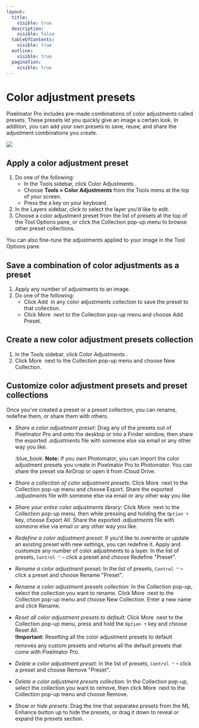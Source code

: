 ```yaml
---
layout:
  title:
    visible: true
  description:
    visible: false
  tableOfContents:
    visible: true
  outline:
    visible: true
  pagination:
    visible: true
---
```


# Color adjustment presets

Pixelmator Pro includes pre-made combinations of color adjustments called presets. These presets let you quickly give an image a certain look. In addition, you can add your own presets to save, reuse, and share the adjustment combinations you create.

![](https://help.pixelmator.com/pixelmator-pro/3.5/assets/English/1655133484000.jpeg)

## Apply a color adjustment preset

1. Do one of the following:
   * In the Tools sidebar, click Color Adjustments <img src="https://help.pixelmator.com/pixelmator-pro/3.5/assets/English/1581000192000.png" alt="" data-size="line">.
   * Choose **Tools > Color Adjustments** from the Tools menu at the top of your screen.
   * Press the `A` key on your keyboard.
2. In the Layers sidebar, click to select the layer you’d like to edit.
3. Choose a color adjustment preset from the list of presets at the top of the Tool Options pane, or click the Collection pop-up menu to browse other preset collections.

You can also fine-tune the adjustments applied to your image in the Tool Options pane.

## Save a combination of color adjustments as a preset

1. Apply any number of adjustments to an image.
2. Do one of the following:
   * Click Add <img src="https://help.pixelmator.com/pixelmator-pro/3.5/assets/English/1579274394000.png" alt="" data-size="line"> in any color adjustments collection to save the preset to that collection.
   * Click More <img src="https://help.pixelmator.com/pixelmator-pro/3.5/assets/English/1603810631000.png" alt="" data-size="line"> next to the Collection pop-up menu and choose Add Preset.

## Create a new color adjustment presets collection

1. In the Tools sidebar, click Color Adjustments <img src="https://help.pixelmator.com/pixelmator-pro/3.5/assets/English/1581000192000.png" alt="" data-size="line">.
2. Click More <img src="https://help.pixelmator.com/pixelmator-pro/3.5/assets/English/1603810631000.png" alt="" data-size="line"> next to the Collection pop-up menu and choose New Collection.

## Customize color adjustment presets and preset collections

Once you've created a preset or a preset collection, you can rename, redefine them, or share them with others.

*   _Share a color adjustment preset:_ Drag any of the presets out of Pixelmator Pro and onto the desktop or into a Finder window, then share the exported _.adjustments_ file with someone else via email or any other way you like.

    :blue\_book: **Note:** If you own Photomator, you can import the color adjustment presets you create in Pixelmator Pro to Photomator. You can share the preset via AirDrop or open it from iCloud Drive.
* _Share a collection of color adjustment presets:_ Click More <img src="https://help.pixelmator.com/pixelmator-pro/3.5/assets/English/1603810631000.png" alt="" data-size="line"> next to the Collection pop-up menu and choose Export. Share the exported _.adjustments_ file with someone else via email or any other way you like
* _Share your entire color adjustments library:_ Click More <img src="https://help.pixelmator.com/pixelmator-pro/3.5/assets/English/1603810631000.png" alt="" data-size="line"> next to the Collection pop-up menu, then while pressing and holding the `Option ⌥` key, choose Export All. Share the exported _.adjustments_ file with someone else via email or any other way you like.
* _Redefine a color adjustment preset:_ If you’d like to overwrite or update an existing preset with new settings, you can redefine it. Apply and customize any number of color adjustments to a layer. In the list of presets, `Control ⌃` – click a preset and choose Redefine "Preset".
* _Rename a color adjustment preset:_ In the list of presets, `Control ⌃` – click a preset and choose Rename "Preset".
* _Rename a color adjustment presets collection:_ In the Collection pop-up, select the collection you want to rename. Click More <img src="https://help.pixelmator.com/pixelmator-pro/3.5/assets/English/1603810631000.png" alt="" data-size="line"> next to the Collection pop-up menu and choose New Collection. Enter a new name and click Rename.
* _Reset all color adjustment presets to default:_ Click More <img src="https://help.pixelmator.com/pixelmator-pro/3.5/assets/English/1603810631000.png" alt="" data-size="line"> next to the Collection pop-up menu, press and hold the `Option ⌥` key and choose Reset All.\
  :exclamation:**Important:** Resetting all the color adjustment presets to default removes any custom presets and returns all the default presets that come with Pixelmator Pro.
* _Delete a color adjustment preset:_ In the list of presets, `Control ⌃` – click a preset and choose Remove "Preset".
* _Delete a color adjustment presets collection:_ In the Collection pop-up, select the collection you want to remove, then click More <img src="https://help.pixelmator.com/pixelmator-pro/3.5/assets/English/1603810631000.png" alt="" data-size="line"> next to the Collection pop-up menu and choose Remove.
* _Show or hide presets:_ Drag the line that separates presets from the ML Enhance button up to hide the presets, or drag it down to reveal or expand the presets section.
